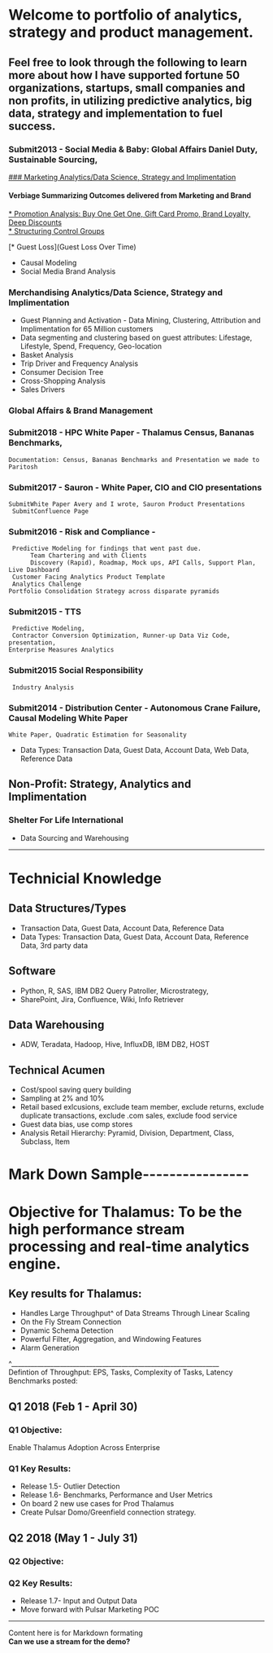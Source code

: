 # Welcome to portfolio of analytics, strategy and product management. 

## Feel free to look through the following to learn more about how I have supported fortune 50 organizations, startups, small companies and non profits, in utilizing predictive analytics, big data, strategy and implementation to fuel success.  


### Submit2013 - Social Media & Baby: Global Affairs Daniel Duty, Sustainable Sourcing, 
[### Marketing Analytics/Data Science, Strategy and Implimentation](Marketing_Analytics)
#### Verbiage Summarizing Outcomes delivered from Marketing and Brand  
[* Promotion Analysis: Buy One Get One, Gift Card Promo, Brand Loyalty, Deep Discounts](https://github.com/wisconsin545/Landing2/blob/master/Marketing_Analytics/Promo%20Effectiveness%20-%20Gift%20Cards%20vs%20Buy%20Something%20Get%20Something.md)   
[* Structuring Control Groups](https://github.com/wisconsin545/Landing2/blob/master/Marketing_Analytics/Structuring%20Control%20Groups)  



[* Guest Loss](Guest Loss Over Time) 
* Causal Modeling 
* Social Media Brand Analysis 


### Merchandising Analytics/Data Science, Strategy and Implimentation
* Guest Planning and Activation - Data Mining, Clustering, Attribution and Implimentation for 65 Million customers 
* Data segmenting and clustering based on guest attributes: Lifestage, Lifestyle, Spend, Frequency, Geo-location   
* Basket Analysis 
* Trip Driver and Frequency Analysis 
* Consumer Decision Tree 
* Cross-Shopping Analysis 
* Sales Drivers 

### Global Affairs & Brand Management 



### Submit2018 - HPC White Paper - Thalamus Census, Bananas Benchmarks,  
    Documentation: Census, Bananas Benchmarks and Presentation we made to Paritosh 

### Submit2017 - Sauron - White Paper, CIO and CIO presentations
    SubmitWhite Paper Avery and I wrote, Sauron Product Presentations 
     SubmitConfluence Page
    

### Submit2016 - Risk and Compliance -
     Predictive Modeling for findings that went past due. 
          Team Chartering and with Clients
          Discovery (Rapid), Roadmap, Mock ups, API Calls, Support Plan, Live Dashboard 
     Customer Facing Analytics Product Template 
     Analytics Challenge 
    Portfolio Consolidation Strategy across disparate pyramids 

### Submit2015 - TTS
     Predictive Modeling,
     Contractor Conversion Optimization, Runner-up Data Viz Code, presentation, 
    Enterprise Measures Analytics 

### Submit2015 Social Responsibility
     Industry Analysis
      

### Submit2014 - Distribution Center - Autonomous Crane Failure, Causal Modeling White Paper
    White Paper, Quadratic Estimation for Seasonality 




* Data Types: Transaction Data, Guest Data, Account Data, Web Data, Reference Data 


## Non-Profit: Strategy, Analytics and Implimentation 
### Shelter For Life International 
* Data Sourcing and Warehousing 



---
# Technicial Knowledge
## Data Structures/Types 
* Transaction Data, Guest Data, Account Data, Reference Data 
* Data Types: Transaction Data, Guest Data, Account Data, Reference Data, 3rd party data 

## Software
* Python, R, SAS, IBM DB2 Query Patroller, Microstrategy, 
* SharePoint, Jira, Confluence, Wiki, Info Retriever 

## Data Warehousing 
* ADW, Teradata, Hadoop, Hive, InfluxDB, IBM DB2, HOST

## Technical Acumen 
* Cost/spool saving query building
* Sampling at 2% and 10%
* Retail based exlcusions, exclude team member, exclude returns, exclude duplicate transactions, exclude .com sales, exclude food service
* Guest data bias, use comp stores
* Analysis Retail Hierarchy: Pyramid, Division, Department, Class, Subclass, Item 



# Mark Down Sample----------------
# Objective for Thalamus: To be the high performance stream processing and real-time analytics engine.
## Key results for Thalamus: 
 * Handles Large Throughput^ of Data Streams Through Linear Scaling 
 * On the Fly Stream Connection
 * Dynamic Schema Detection
 * Powerful Filter, Aggregation, and Windowing Features
 * Alarm Generation 
 
 ^________________________________________________________________   
 Defintion of Throughput: EPS, Tasks, Complexity of Tasks, Latency  
 Benchmarks posted: 

## Q1 2018 (Feb 1 - April 30)
### Q1 Objective:  
Enable Thalamus Adoption Across Enterprise 
### Q1 Key Results: 
  * Release 1.5- Outlier Detection
  * Release 1.6- Benchmarks, Performance and User Metrics
  * On board 2 new use cases for Prod Thalamus
  * Create Pulsar Domo/Greenfield connection strategy.  

## Q2 2018 (May 1 - July 31)
### Q2 Objective:

### Q2 Key Results:
* Release 1.7- Input and Output Data
* Move forward with Pulsar Marketing POC

________________________________
Content here is for Markdown formating  
**Can we use a stream for the demo?**

